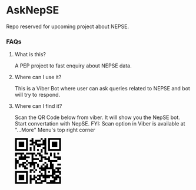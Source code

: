 # AskNepSE
Repo reserved for upcoming project about NEPSE.

### FAQs
1. What is this?
  
    A PEP project to fast enquiry about NEPSE data.
  
2. Where can I use it?

    This is a Viber Bot where user can ask queries related to NEPSE and bot will try to respond.
  
3. Where can I find it?

    Scan the QR Code below from viber. It will show you the NepSE bot. Start convertation with NepSE. FYI: Scan option in Viber is available at "...More" Menu's top right corner 
  
    ![NepSE bot QR Code](nepse_viber_bot.png)
